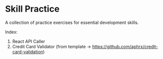 # Skill Practice

A collection of practice exercises for essential development skills.

Index:

1. React API Caller
2. Credit Card Validator
   (from template -> https://github.com/aphrx/credit-card-validation)
